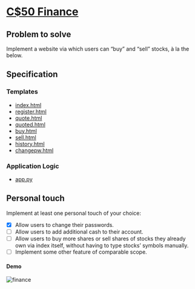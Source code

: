 # [C$50 Finance](https://cs50.harvard.edu/x/2024/psets/9/finance/#c50-finance)

## Problem to solve

Implement a website via which users can “buy” and “sell” stocks, à la the below.

## Specification

### Templates
- [index.html](templates/index.html)
- [register.html](templates/register.html)
- [quote.html](templates/quote.html)
- [quoted.html](templates/quoted.html)
- [buy.html](templates/buy.html)
- [sell.html](templates/sell.html)
- [history.html](templates/history.html)
- [changepw.html](templates/changepw.html)

### Application Logic
- [app.py](app.py)


## Personal touch
Implement at least one personal touch of your choice:

- [x] Allow users to change their passwords.
- [ ] Allow users to add additional cash to their account.
- [ ] Allow users to buy more shares or sell shares of stocks they already own via index itself, without having to type stocks’ symbols manually.
- [ ] Implement some other feature of comparable scope.

#### Demo
![finance](https://cs50.harvard.edu/x/2024/psets/9/finance/finance_2024.png)
